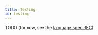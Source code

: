 ```yaml
---
title: Testing
id: testing
---
```


TODO (for now, see the [language spec RFC](../../../contributing_versioned_docs/version-latest/999-rfcs/2023-06-12-language-spec.md))
